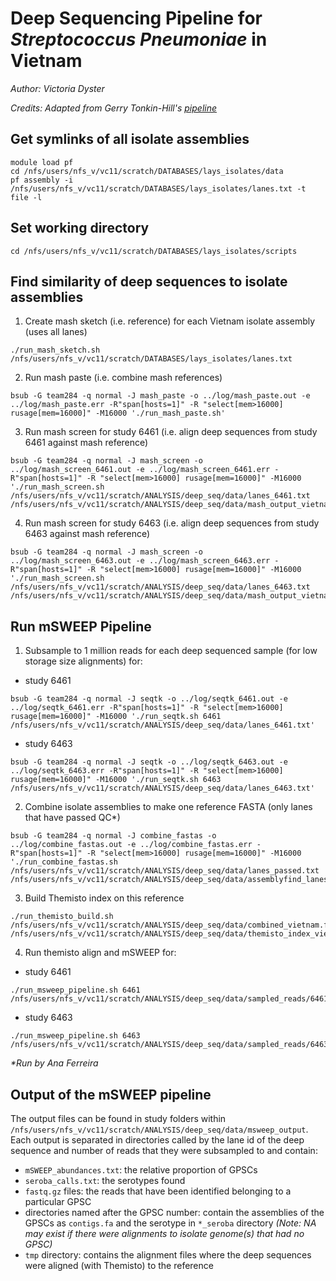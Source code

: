 # Deep Sequencing Pipeline for _Streptococcus Pneumoniae_ in Vietnam

_Author: Victoria Dyster_

_Credits: Adapted from Gerry Tonkin-Hill's [pipeline](https://www.nature.com/articles/s41564-022-01238-1)_

## Get symlinks of all isolate assemblies

```
module load pf
cd /nfs/users/nfs_v/vc11/scratch/DATABASES/lays_isolates/data
pf assembly -i /nfs/users/nfs_v/vc11/scratch/DATABASES/lays_isolates/lanes.txt -t file -l
```

## Set working directory

```
cd /nfs/users/nfs_v/vc11/scratch/DATABASES/lays_isolates/scripts
```

## Find similarity of deep sequences to isolate assemblies

1. Create mash sketch (i.e. reference) for each Vietnam isolate assembly (uses all lanes)

```
./run_mash_sketch.sh /nfs/users/nfs_v/vc11/scratch/DATABASES/lays_isolates/lanes.txt
```

2. Run mash paste (i.e. combine mash references)

```
bsub -G team284 -q normal -J mash_paste -o ../log/mash_paste.out -e ../log/mash_paste.err -R"span[hosts=1]" -R "select[mem>16000] rusage[mem=16000]" -M16000 './run_mash_paste.sh'
```

3. Run mash screen for study 6461 (i.e. align deep sequences from study 6461 against mash reference)

```
bsub -G team284 -q normal -J mash_screen -o ../log/mash_screen_6461.out -e ../log/mash_screen_6461.err -R"span[hosts=1]" -R "select[mem>16000] rusage[mem=16000]" -M16000 './run_mash_screen.sh /nfs/users/nfs_v/vc11/scratch/ANALYSIS/deep_seq/data/lanes_6461.txt /nfs/users/nfs_v/vc11/scratch/ANALYSIS/deep_seq/data/mash_output_vietnam_6461'
```

4. Run mash screen for study 6463 (i.e. align deep sequences from study 6463 against mash reference)

```
bsub -G team284 -q normal -J mash_screen -o ../log/mash_screen_6463.out -e ../log/mash_screen_6463.err -R"span[hosts=1]" -R "select[mem>16000] rusage[mem=16000]" -M16000 './run_mash_screen.sh /nfs/users/nfs_v/vc11/scratch/ANALYSIS/deep_seq/data/lanes_6463.txt /nfs/users/nfs_v/vc11/scratch/ANALYSIS/deep_seq/data/mash_output_vietnam_6463'
```

## Run mSWEEP Pipeline

1. Subsample to 1 million reads for each deep sequenced sample (for low storage size alignments) for:

- study 6461

```
bsub -G team284 -q normal -J seqtk -o ../log/seqtk_6461.out -e ../log/seqtk_6461.err -R"span[hosts=1]" -R "select[mem>16000] rusage[mem=16000]" -M16000 './run_seqtk.sh 6461 /nfs/users/nfs_v/vc11/scratch/ANALYSIS/deep_seq/data/lanes_6461.txt'
```

- study 6463

```
bsub -G team284 -q normal -J seqtk -o ../log/seqtk_6463.out -e ../log/seqtk_6463.err -R"span[hosts=1]" -R "select[mem>16000] rusage[mem=16000]" -M16000 './run_seqtk.sh 6463 /nfs/users/nfs_v/vc11/scratch/ANALYSIS/deep_seq/data/lanes_6463.txt'
```

2. Combine isolate assemblies to make one reference FASTA (only lanes that have passed QC\*)

```
bsub -G team284 -q normal -J combine_fastas -o ../log/combine_fastas.out -e ../log/combine_fastas.err -R"span[hosts=1]" -R "select[mem>16000] rusage[mem=16000]" -M16000 './run_combine_fastas.sh /nfs/users/nfs_v/vc11/scratch/ANALYSIS/deep_seq/data/lanes_passed.txt /nfs/users/nfs_v/vc11/scratch/ANALYSIS/deep_seq/data/assemblyfind_lanes.txt'
```

3. Build Themisto index on this reference

```
./run_themisto_build.sh /nfs/users/nfs_v/vc11/scratch/ANALYSIS/deep_seq/data/combined_vietnam.fna /nfs/users/nfs_v/vc11/scratch/ANALYSIS/deep_seq/data/themisto_index_vietnam
```

4. Run themisto align and mSWEEP for:

- study 6461

```
./run_msweep_pipeline.sh 6461 /nfs/users/nfs_v/vc11/scratch/ANALYSIS/deep_seq/data/sampled_reads/6461
```

- study 6463

```
./run_msweep_pipeline.sh 6463 /nfs/users/nfs_v/vc11/scratch/ANALYSIS/deep_seq/data/sampled_reads/6463
```

_\*Run by Ana Ferreira_

## Output of the mSWEEP pipeline

The output files can be found in study folders within `/nfs/users/nfs_v/vc11/scratch/ANALYSIS/deep_seq/data/msweep_output`. Each output is separated in directories called by the lane id of the deep sequence and number of reads that they were subsampled to and contain:

- `mSWEEP_abundances.txt`: the relative proportion of GPSCs
- `seroba_calls.txt`: the serotypes found
- `fastq.gz` files: the reads that have been identified belonging to a particular GPSC
- directories named after the GPSC number: contain the assemblies of the GPSCs as `contigs.fa` and the serotype in `*_seroba` directory _(Note: NA may exist if there were alignments to isolate genome(s) that had no GPSC)_
- `tmp` directory: contains the alignment files where the deep sequences were aligned (with Themisto) to the reference

